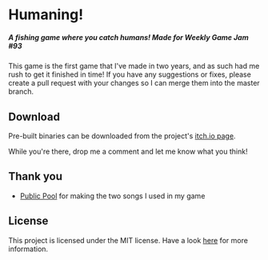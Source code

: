 # Humaning!
##### A fishing game where you catch humans! Made for Weekly Game Jam #93

This game is the first game that I've made in two years, and as such had me rush to get it finished in time! If you have any suggestions or fixes, please create a pull request with your changes so I can merge them into the master branch.

## Download

Pre-built binaries can be downloaded from the project's [itch.io page](https://isosymmetric.itch.io/humaning). 

While you're there, drop me a comment and let me know what you think!

## Thank you
- [Public Pool](https://soundcloud.com/public-pool) for making the two songs I used in my game

## License
This project is licensed under the MIT license. Have a look [here](https://github.com/johan-steffens/humaning-unity/blob/master/LICENSE.md) for more information.
